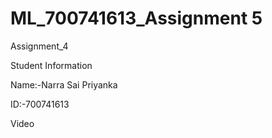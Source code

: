 # ML_700741613_Assignment 5

Assignment_4

Student Information

Name:-Narra Sai Priyanka

ID:-700741613

Video
